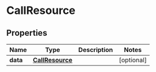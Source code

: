 

# CallResource


## Properties

| Name | Type | Description | Notes |
|------------ | ------------- | ------------- | -------------|
|**data** | [**CallResource**](CallResource.md) |  |  [optional] |



